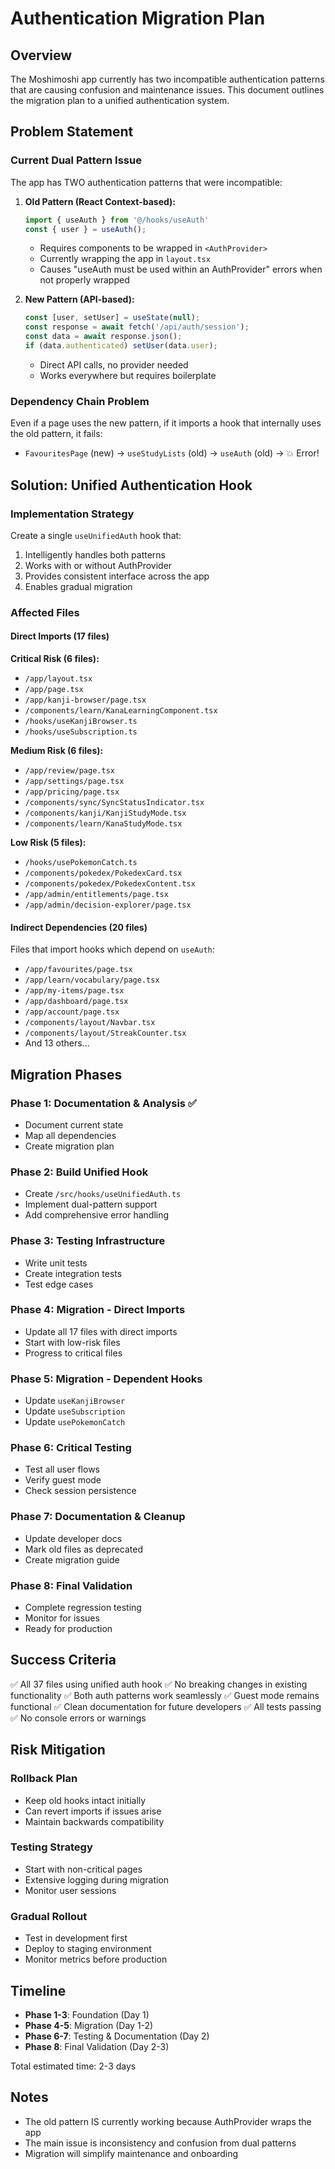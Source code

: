 # Authentication Migration Plan

## Overview
The Moshimoshi app currently has two incompatible authentication patterns that are causing confusion and maintenance issues. This document outlines the migration plan to a unified authentication system.

## Problem Statement

### Current Dual Pattern Issue
The app has TWO authentication patterns that were incompatible:

1. **Old Pattern (React Context-based):**
   ```typescript
   import { useAuth } from '@/hooks/useAuth'
   const { user } = useAuth();
   ```
   - Requires components to be wrapped in `<AuthProvider>`
   - Currently wrapping the app in `layout.tsx`
   - Causes "useAuth must be used within an AuthProvider" errors when not properly wrapped

2. **New Pattern (API-based):**
   ```typescript
   const [user, setUser] = useState(null);
   const response = await fetch('/api/auth/session');
   const data = await response.json();
   if (data.authenticated) setUser(data.user);
   ```
   - Direct API calls, no provider needed
   - Works everywhere but requires boilerplate

### Dependency Chain Problem
Even if a page uses the new pattern, if it imports a hook that internally uses the old pattern, it fails:
- `FavouritesPage` (new) → `useStudyLists` (old) → `useAuth` (old) → 💥 Error!

## Solution: Unified Authentication Hook

### Implementation Strategy
Create a single `useUnifiedAuth` hook that:
1. Intelligently handles both patterns
2. Works with or without AuthProvider
3. Provides consistent interface across the app
4. Enables gradual migration

### Affected Files

#### Direct Imports (17 files)
**Critical Risk (6 files):**
- `/app/layout.tsx`
- `/app/page.tsx`
- `/app/kanji-browser/page.tsx`
- `/components/learn/KanaLearningComponent.tsx`
- `/hooks/useKanjiBrowser.ts`
- `/hooks/useSubscription.ts`

**Medium Risk (6 files):**
- `/app/review/page.tsx`
- `/app/settings/page.tsx`
- `/app/pricing/page.tsx`
- `/components/sync/SyncStatusIndicator.tsx`
- `/components/kanji/KanjiStudyMode.tsx`
- `/components/learn/KanaStudyMode.tsx`

**Low Risk (5 files):**
- `/hooks/usePokemonCatch.ts`
- `/components/pokedex/PokedexCard.tsx`
- `/components/pokedex/PokedexContent.tsx`
- `/app/admin/entitlements/page.tsx`
- `/app/admin/decision-explorer/page.tsx`

#### Indirect Dependencies (20 files)
Files that import hooks which depend on `useAuth`:
- `/app/favourites/page.tsx`
- `/app/learn/vocabulary/page.tsx`
- `/app/my-items/page.tsx`
- `/app/dashboard/page.tsx`
- `/app/account/page.tsx`
- `/components/layout/Navbar.tsx`
- `/components/layout/StreakCounter.tsx`
- And 13 others...

## Migration Phases

### Phase 1: Documentation & Analysis ✅
- Document current state
- Map all dependencies
- Create migration plan

### Phase 2: Build Unified Hook
- Create `/src/hooks/useUnifiedAuth.ts`
- Implement dual-pattern support
- Add comprehensive error handling

### Phase 3: Testing Infrastructure
- Write unit tests
- Create integration tests
- Test edge cases

### Phase 4: Migration - Direct Imports
- Update all 17 files with direct imports
- Start with low-risk files
- Progress to critical files

### Phase 5: Migration - Dependent Hooks
- Update `useKanjiBrowser`
- Update `useSubscription`
- Update `usePokemonCatch`

### Phase 6: Critical Testing
- Test all user flows
- Verify guest mode
- Check session persistence

### Phase 7: Documentation & Cleanup
- Update developer docs
- Mark old files as deprecated
- Create migration guide

### Phase 8: Final Validation
- Complete regression testing
- Monitor for issues
- Ready for production

## Success Criteria

✅ All 37 files using unified auth hook
✅ No breaking changes in existing functionality
✅ Both auth patterns work seamlessly
✅ Guest mode remains functional
✅ Clean documentation for future developers
✅ All tests passing
✅ No console errors or warnings

## Risk Mitigation

### Rollback Plan
- Keep old hooks intact initially
- Can revert imports if issues arise
- Maintain backwards compatibility

### Testing Strategy
- Start with non-critical pages
- Extensive logging during migration
- Monitor user sessions

### Gradual Rollout
- Test in development first
- Deploy to staging environment
- Monitor metrics before production

## Timeline
- **Phase 1-3**: Foundation (Day 1)
- **Phase 4-5**: Migration (Day 1-2)
- **Phase 6-7**: Testing & Documentation (Day 2)
- **Phase 8**: Final Validation (Day 2-3)

Total estimated time: 2-3 days

## Notes
- The old pattern IS currently working because AuthProvider wraps the app
- The main issue is inconsistency and confusion from dual patterns
- Migration will simplify maintenance and onboarding